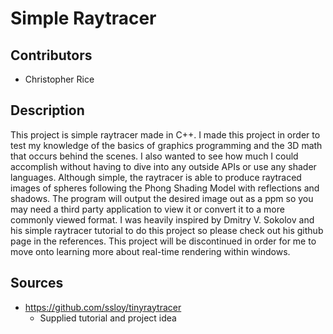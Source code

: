 # Simple Raytracer

## Contributors
- Christopher Rice

## Description
This project is simple raytracer made in C++. I made this project in order to test my knowledge of the basics of graphics programming and the 3D math that occurs behind the scenes. I also wanted to see how much I could accomplish without having to dive into any outside APIs or use any shader languages. Although simple, the raytracer is able to produce raytraced images of spheres following the Phong Shading Model with reflections and shadows. The program will output the desired image out as a ppm so you may need a third party application to view it or convert it to a more commonly viewed format. I was heavily inspired by Dmitry V. Sokolov and his simple raytracer tutorial to do this project so please check out his github page in the references. This project will be discontinued in order for me to move onto learning more about real-time rendering within windows.

## Sources
- https://github.com/ssloy/tinyraytracer
    - Supplied tutorial and project idea
